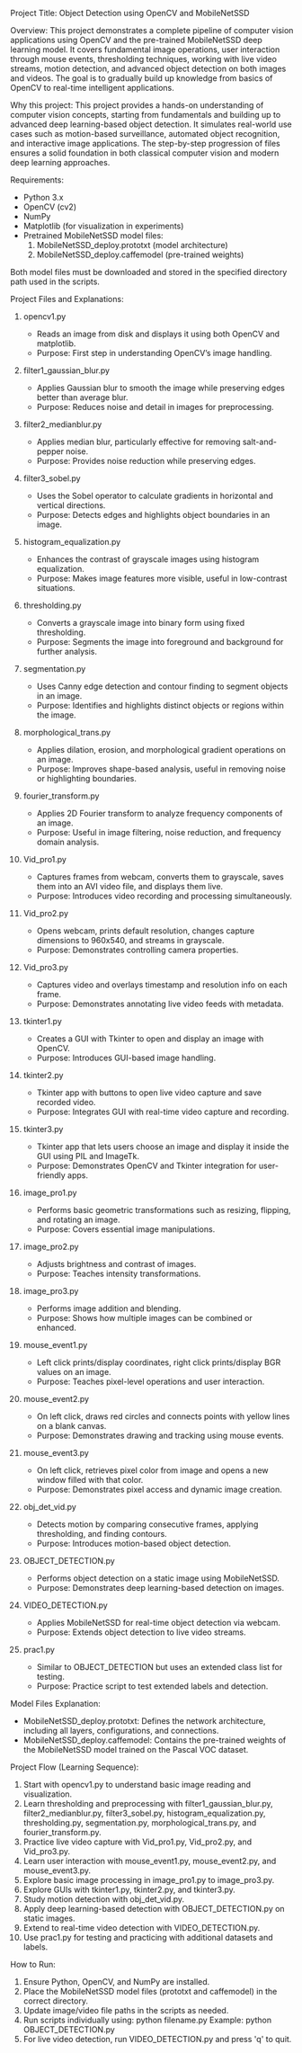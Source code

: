 Project Title: Object Detection using OpenCV and MobileNetSSD

Overview:
This project demonstrates a complete pipeline of computer vision applications using OpenCV and the pre-trained MobileNetSSD deep learning model. It covers fundamental image operations, user interaction through mouse events, thresholding techniques, working with live video streams, motion detection, and advanced object detection on both images and videos. The goal is to gradually build up knowledge from basics of OpenCV to real-time intelligent applications.

Why this project:
This project provides a hands-on understanding of computer vision concepts, starting from fundamentals and building up to advanced deep learning-based object detection. It simulates real-world use cases such as motion-based surveillance, automated object recognition, and interactive image applications. The step-by-step progression of files ensures a solid foundation in both classical computer vision and modern deep learning approaches.


Requirements:

* Python 3.x
* OpenCV (cv2)
* NumPy
* Matplotlib (for visualization in experiments)
* Pretrained MobileNetSSD model files:
  1. MobileNetSSD\_deploy.prototxt (model architecture)
  2. MobileNetSSD\_deploy.caffemodel (pre-trained weights)

Both model files must be downloaded and stored in the specified directory path used in the scripts.

Project Files and Explanations:

1. opencv1.py

   * Reads an image from disk and displays it using both OpenCV and matplotlib.
   * Purpose: First step in understanding OpenCV’s image handling.

2. filter1\_gaussian\_blur.py

   * Applies Gaussian blur to smooth the image while preserving edges better than average blur.
   * Purpose: Reduces noise and detail in images for preprocessing.

3. filter2\_medianblur.py

   * Applies median blur, particularly effective for removing salt-and-pepper noise.
   * Purpose: Provides noise reduction while preserving edges.

4. filter3\_sobel.py

   * Uses the Sobel operator to calculate gradients in horizontal and vertical directions.
   * Purpose: Detects edges and highlights object boundaries in an image.

5. histogram\_equalization.py

   * Enhances the contrast of grayscale images using histogram equalization.
   * Purpose: Makes image features more visible, useful in low-contrast situations.

6. thresholding.py

   * Converts a grayscale image into binary form using fixed thresholding.
   * Purpose: Segments the image into foreground and background for further analysis.

7. segmentation.py

   * Uses Canny edge detection and contour finding to segment objects in an image.
   * Purpose: Identifies and highlights distinct objects or regions within the image.

8. morphological\_trans.py

   * Applies dilation, erosion, and morphological gradient operations on an image.
   * Purpose: Improves shape-based analysis, useful in removing noise or highlighting boundaries.

9. fourier\_transform.py

   * Applies 2D Fourier transform to analyze frequency components of an image.
   * Purpose: Useful in image filtering, noise reduction, and frequency domain analysis.

10. Vid\_pro1.py

    * Captures frames from webcam, converts them to grayscale, saves them into an AVI video file, and displays them live.
    * Purpose: Introduces video recording and processing simultaneously.

11. Vid\_pro2.py

    * Opens webcam, prints default resolution, changes capture dimensions to 960x540, and streams in grayscale.
    * Purpose: Demonstrates controlling camera properties.

12. Vid\_pro3.py

    * Captures video and overlays timestamp and resolution info on each frame.
    * Purpose: Demonstrates annotating live video feeds with metadata.

13. tkinter1.py

    * Creates a GUI with Tkinter to open and display an image with OpenCV.
    * Purpose: Introduces GUI-based image handling.

14. tkinter2.py

    * Tkinter app with buttons to open live video capture and save recorded video.
    * Purpose: Integrates GUI with real-time video capture and recording.

15. tkinter3.py

    * Tkinter app that lets users choose an image and display it inside the GUI using PIL and ImageTk.
    * Purpose: Demonstrates OpenCV and Tkinter integration for user-friendly apps.

16. image\_pro1.py

    * Performs basic geometric transformations such as resizing, flipping, and rotating an image.
    * Purpose: Covers essential image manipulations.

17. image\_pro2.py

    * Adjusts brightness and contrast of images.
    * Purpose: Teaches intensity transformations.

18. image\_pro3.py

    * Performs image addition and blending.
    * Purpose: Shows how multiple images can be combined or enhanced.

19. mouse\_event1.py

    * Left click prints/display coordinates, right click prints/display BGR values on an image.
    * Purpose: Teaches pixel-level operations and user interaction.

20. mouse\_event2.py

    * On left click, draws red circles and connects points with yellow lines on a blank canvas.
    * Purpose: Demonstrates drawing and tracking using mouse events.

21. mouse\_event3.py

    * On left click, retrieves pixel color from image and opens a new window filled with that color.
    * Purpose: Demonstrates pixel access and dynamic image creation.

22. obj\_det\_vid.py

    * Detects motion by comparing consecutive frames, applying thresholding, and finding contours.
    * Purpose: Introduces motion-based object detection.

23. OBJECT\_DETECTION.py

    * Performs object detection on a static image using MobileNetSSD.
    * Purpose: Demonstrates deep learning-based detection on images.

24. VIDEO\_DETECTION.py

    * Applies MobileNetSSD for real-time object detection via webcam.
    * Purpose: Extends object detection to live video streams.

25. prac1.py

    * Similar to OBJECT\_DETECTION but uses an extended class list for testing.
    * Purpose: Practice script to test extended labels and detection.

Model Files Explanation:

* MobileNetSSD\_deploy.prototxt: Defines the network architecture, including all layers, configurations, and connections.
* MobileNetSSD\_deploy.caffemodel: Contains the pre-trained weights of the MobileNetSSD model trained on the Pascal VOC dataset.

Project Flow (Learning Sequence):

1. Start with opencv1.py to understand basic image reading and visualization.
2. Learn thresholding and preprocessing with filter1\_gaussian\_blur.py, filter2\_medianblur.py, filter3\_sobel.py, histogram\_equalization.py, thresholding.py, segmentation.py, morphological\_trans.py, and fourier\_transform.py.
3. Practice live video capture with Vid\_pro1.py, Vid\_pro2.py, and Vid\_pro3.py.
4. Learn user interaction with mouse\_event1.py, mouse\_event2.py, and mouse\_event3.py.
5. Explore basic image processing in image\_pro1.py to image\_pro3.py.
6. Explore GUIs with tkinter1.py, tkinter2.py, and tkinter3.py.
7. Study motion detection with obj\_det\_vid.py.
8. Apply deep learning-based detection with OBJECT\_DETECTION.py on static images.
9. Extend to real-time video detection with VIDEO\_DETECTION.py.
10. Use prac1.py for testing and practicing with additional datasets and labels.


How to Run:

1. Ensure Python, OpenCV, and NumPy are installed.
2. Place the MobileNetSSD model files (prototxt and caffemodel) in the correct directory.
3. Update image/video file paths in the scripts as needed.
4. Run scripts individually using: python filename.py
   Example: python OBJECT\_DETECTION.py
5. For live video detection, run VIDEO\_DETECTION.py and press 'q' to quit.
